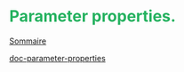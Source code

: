 # <span style="color: #26B260">**Parameter properties.**</span>

[Sommaire](./00-Sommaire.md)

[doc-parameter-properties](https://www.typescriptlang.org/docs/handbook/classes.html#parameter-properties)
